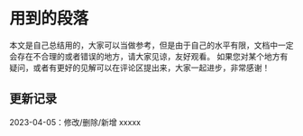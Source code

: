 # 用到的段落

本文是自己总结用的，大家可以当做参考，但是由于自己的水平有限，文档中一定会存在不合理的或者错误的地方，请大家见谅，友好观看。
如果您对某个地方有疑问，或者有更好的见解可以在评论区提出来，大家一起进步，非常感谢！

## 更新记录

2023-04-05：修改/删除/新增 xxxxx